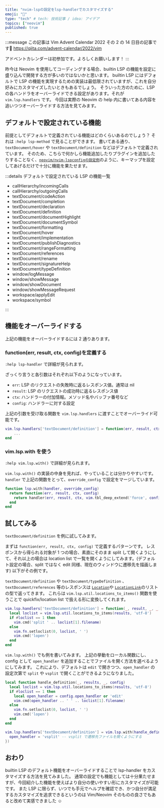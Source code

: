 ```yaml
---
title: "nvim-lspの設定をlsp-handlerでカスタマイズする"
emoji: "🐸"
type: "tech" # tech: 技術記事 / idea: アイデア
topics: ["neovim"]
published: true
---
```


:::message
この記事は Vim Advent Calendar 2022 その 2 の 14 日目の記事です🎄
https://qiita.com/advent-calendar/2022/vim

アドベントカレンダーは初参加です。よろしくお願いします！
:::

昨今は Neovim を使用してコーディングする場合、builtin LSP の機能を設定に盛り込んで開発する方が多いのではないかと思います。
builtin LSP にはデフォルトで LSP の機能を実現するための実装は最低限されていますが、これを自分好みにカスタマイズしたいときもあるでしょう。
そういった方のために、LSP の各ハンドラをオーバーライドできる設定があります。それが `vim.lsp.handlers` です。
今回は実際の Neovim の help 内に書いてある内容を追いつつオーバーライドする方法を見てみます。

## デフォルトで設定されている機能

前提としてデフォルトで定義されている機能はどのくらいあるのでしょう？
それは `:help lsp-method` で見ることができます。
書いてある通り、 `textDocument/hover` や `textDocument/definition` などはデフォルトで定義されています。
そのため、こちらで何かしら機能追加したりプラグインを追加したりすることなく、[`neovim/nvim-lspconfigの設定例`](https://github.com/neovim/nvim-lspconfig#suggested-configuration)のように、キーマップを設定してあげるだけで十分に機能を果たせます。

<!-- textlint-disable -->
:::details デフォルトで設定されている LSP の機能一覧
<!-- textlint-enable -->

- callHierarchy/incomingCalls
- callHierarchy/outgoingCalls
- textDocument/codeAction
- textDocument/completion
- textDocument/declaration
- textDocument/definition
- textDocument/documentHighlight
- textDocument/documentSymbol
- textDocument/formatting
- textDocument/hover
- textDocument/implementation
- textDocument/publishDiagnostics
- textDocument/rangeFormatting
- textDocument/references
- textDocument/rename
- textDocument/signatureHelp
- textDocument/typeDefinition
- window/logMessage
- window/showMessage
- window/showDocument
- window/showMessageRequest
- workspace/applyEdit
- workspace/symbol

:::

## 機能をオーバーライドする

上記の機能をオーバーライドするには 2 通りあります。

### function(err, result, ctx, config)を定義する

`:help lsp-handler` で詳細が見られます。

ざっくり言うと各引数はそれぞれ以下のようになっています。

- `err`: LSP のリクエストの失敗時に返るレスポンス値。通常は nil
- `result`: LSP のリクエストの成功時に返るレスポンス値
- `ctx`: ハンドラーの付加情報。メソッド名やバッファ番号など
- `config`: ハンドラーに対する設定

上記の引数を受け取る関数を `vim.lsp.handlers` に渡すことでオーバーライド可能です。

```lua
vim.lsp.handlers['textDocument/definition'] = function(err, result, ctx, config)
    ...
end
```

### vim.lsp.with を使う

`:help vim.lsp.with()` で詳細が見られます。

`vim.lsp.with()` の実装の中身を見れば、やっていることは分かりやすいです。
`handler` で上記の関数をとって、`override_config` で設定をマージしています。

```lua
function lsp.with(handler, override_config)
  return function(err, result, ctx, config)
    return handler(err, result, ctx, vim.tbl_deep_extend('force', config or {}, override_config))
  end
end
```

## 試してみる

`textDocument/definition` を例に試してみます。

まずは `function(err, result, ctx, config)` で定義するパターンです。
レスポンスから得られる対象が 1 つの場合、素直にそのまま split して開くようにして、それ以上の場合は location list で一覧を開くようにしてみます。(デフォルト設定の場合、split ではなく edit 同様、現在のウィンドウに遷移先を描画します)
以下がその例です。

`textDocument/definition` や `textDocument/typeDefinition` 、 `textDocument/references` 等のレスポンスは [`Location`](https://microsoft.github.io/language-server-protocol/specifications/lsp/3.17/specification/#location)や [`LocationLink`](https://microsoft.github.io/language-server-protocol/specifications/lsp/3.17/specification/#locationLink)のリストの型で返ってきます。
これらは `vim.lsp.util.locations_to_items()` 関数を使うことで quickfix/location list で扱える形に変換してくれます。

```lua
vim.lsp.handlers['textDocument/definition'] = function(_, result, _, _)
  local loclist = vim.lsp.util.locations_to_items(results, 'utf-8')
  if #loclist == 1 then
    vim.cmd('split ' .. loclist[1].filename)
  else
    vim.fn.setloclist(0, loclist, ' ')
    vim.cmd('lopen')
  end
end
```

`vim.lsp.with()` でも例を書いてみます。
上記の挙動をローカル関数にし、config として `open_handler` を追加することでファイルを開く方法を選べるようにしてみます。
これにより、デフォルトは `edit` で開きつつ、`open_handler` の設定次第で `split` や `vsplit` で開くことができるようになりました。

```lua
local function handle_definition(_, results, _, config)
  local loclist = vim.lsp.util.locations_to_items(results, 'utf-8')
  if #loclist == 1 then
    local open_handler = config.open_handler or 'edit'
    vim.cmd(open_handler .. ' ' .. loclist[1].filename)
  else
    vim.fn.setloclist(0, loclist, ' ')
    vim.cmd('lopen')
  end
end

vim.lsp.handlers['textDocument/definition'] = vim.lsp.with(handle_definition, {
  open_handler = 'vsplit' -- vsplit で遷移先ファイルを開くようにする
})
```

## おわり

builtin LSP のデフォルト機能をオーバーライドすることで lsp-handler をカスタマイズする方法を見てみました。
通常の設定でも機能としては十分果たせますが、今回紹介した機能を使えばより自分の使いやすい形にカスタマイズが可能です。
また LSP に限らず、いつでも手元でヘルプを確認でき、かつ自分が満足するカスタマイズを追求できるというのは Vim/Neovim そのものの良さでもあると改めて実感できました ☺️
